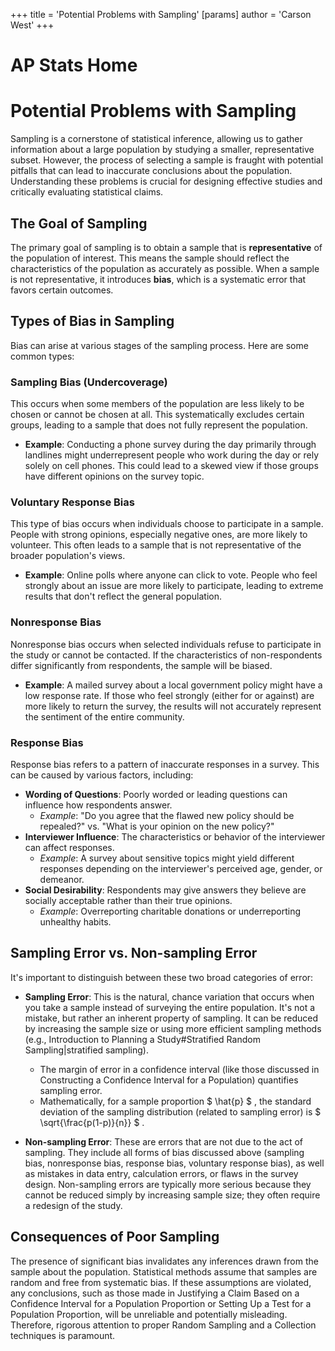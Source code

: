 +++
 title = 'Potential Problems with Sampling'
[params]
	author = 'Carson West'
+++
# AP Stats Home
# Potential Problems with Sampling

Sampling is a cornerstone of statistical inference, allowing us to gather information about a large population by studying a smaller, representative subset. However, the process of selecting a sample is fraught with potential pitfalls that can lead to inaccurate conclusions about the population. Understanding these problems is crucial for designing effective studies and critically evaluating statistical claims.

## The Goal of Sampling

The primary goal of sampling is to obtain a sample that is **representative** of the population of interest. This means the sample should reflect the characteristics of the population as accurately as possible. When a sample is not representative, it introduces **bias**, which is a systematic error that favors certain outcomes.

## Types of Bias in Sampling

Bias can arise at various stages of the sampling process. Here are some common types:

### Sampling Bias (Undercoverage)
This occurs when some members of the population are less likely to be chosen or cannot be chosen at all. This systematically excludes certain groups, leading to a sample that does not fully represent the population.
*   **Example**: Conducting a phone survey during the day primarily through landlines might underrepresent people who work during the day or rely solely on cell phones. This could lead to a skewed view if those groups have different opinions on the survey topic.

### Voluntary Response Bias
This type of bias occurs when individuals choose to participate in a sample. People with strong opinions, especially negative ones, are more likely to volunteer. This often leads to a sample that is not representative of the broader population's views.
*   **Example**: Online polls where anyone can click to vote. People who feel strongly about an issue are more likely to participate, leading to extreme results that don't reflect the general population.

### Nonresponse Bias
Nonresponse bias occurs when selected individuals refuse to participate in the study or cannot be contacted. If the characteristics of non-respondents differ significantly from respondents, the sample will be biased.
*   **Example**: A mailed survey about a local government policy might have a low response rate. If those who feel strongly (either for or against) are more likely to return the survey, the results will not accurately represent the sentiment of the entire community.

### Response Bias
Response bias refers to a pattern of inaccurate responses in a survey. This can be caused by various factors, including:
*   **Wording of Questions**: Poorly worded or leading questions can influence how respondents answer.
    *   *Example*: "Do you agree that the flawed new policy should be repealed?" vs. "What is your opinion on the new policy?"
*   **Interviewer Influence**: The characteristics or behavior of the interviewer can affect responses.
    *   *Example*: A survey about sensitive topics might yield different responses depending on the interviewer's perceived age, gender, or demeanor.
*   **Social Desirability**: Respondents may give answers they believe are socially acceptable rather than their true opinions.
    *   *Example*: Overreporting charitable donations or underreporting unhealthy habits.

## Sampling Error vs. Non-sampling Error

It's important to distinguish between these two broad categories of error:

*   **Sampling Error**: This is the natural, chance variation that occurs when you take a sample instead of surveying the entire population. It's not a mistake, but rather an inherent property of sampling. It can be reduced by increasing the sample size or using more efficient sampling methods (e.g., Introduction to Planning a Study#Stratified Random Sampling|stratified sampling).
    *   The margin of error in a confidence interval (like those discussed in Constructing a Confidence Interval for a Population) quantifies sampling error.
    *   Mathematically, for a sample proportion  $  \hat{p}  $ , the standard deviation of the sampling distribution (related to sampling error) is  $  \sqrt{\frac{p(1-p)}{n}}  $ .

*   **Non-sampling Error**: These are errors that are not due to the act of sampling. They include all forms of bias discussed above (sampling bias, nonresponse bias, response bias, voluntary response bias), as well as mistakes in data entry, calculation errors, or flaws in the survey design. Non-sampling errors are typically more serious because they cannot be reduced simply by increasing sample size; they often require a redesign of the study.

## Consequences of Poor Sampling

The presence of significant bias invalidates any inferences drawn from the sample about the population. Statistical methods assume that samples are random and free from systematic bias. If these assumptions are violated, any conclusions, such as those made in Justifying a Claim Based on a Confidence Interval for a Population Proportion or Setting Up a Test for a Population Proportion, will be unreliable and potentially misleading. Therefore, rigorous attention to proper Random Sampling and a Collection techniques is paramount.